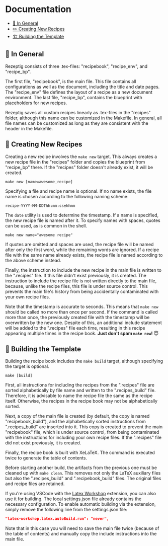 # Documentation

- [💭 In General](#in_general)
- [✏️ Creating New Recipes](#creating_new_recipes)
- [🏗️ Building the Template](#building_the_template)

<div id="in_general"/>

## 🎯 In General

Rezeptig consists of three .tex-files: "recipebook", "recipe_env", and 
"recipe_bp".

The first file, "recipebook", is the main file. This file contains all 
configurations as well as the document, including the title and date pages. The 
"recipe_env" file defines the layout of a recipe as a new document environment. 
The last file, "recipe_bp", contains the blueprint with placeholders for new 
recipes.

Rezeptig saves all custom recipes linearly as .tex-files in the "recipes" 
folder, although this name can be customized in the Makefile. In general, all 
file names can be customized as long as they are consistent with the header in 
the Makefile.

<div id="creating_new_recipes"/>

## 🎯 Creating New Recipes

Creating a new recipe involves the `make new` target. This always creates a new
recipe file in the "recipes" folder and copies the blueprint from "recipe_bp" 
there. If the "recipes" folder doesn't already exist, it will be created.

```
make new [name=awesome_recipe]
```

Specifying a file and recipe name is optional. If no name exists, the file name 
is chosen according to the following naming scheme:

```
recipe-YYYY-MM-DDThh:mm:ss±hhmm
```

The `date` utility is used to determine the timestamp. If a name is specified, 
the new recipe file is named after it. To specify names with spaces, quotes can
be used, as is common in the shell. 
 
```
make new name="awesome recipe"
``` 
 
If quotes are omitted and spaces are used, the recipe file will be named after 
only the first word, while the remaining words are ignored. If a recipe file 
with the same name already exists, the recipe file is named according to the 
above scheme instead.

Finally, the instruction to include the new recipe in the main file is written 
to the ".recipes" file. If this file didn't exist previously, it is created. The 
instruction to include the recipe file is not written directly to the main file, 
because, unlike the recipe files, this file is under source control. This 
prevents the main file's history from being accidentally contaminated with your 
own recipe files.

Note that the timestamp is accurate to seconds. This means that `make new` 
should be called no more than once per second. If the command is called more 
than once, the previously created file with the timestamp will be overwritten by 
the new one. Despite of this, an additional include statement will be added to 
the ".recipes" file each time, resulting in this recipe appearing multiple times 
in the recipe book. **Just don't spam `make new`!** 😇

<div id="building_the_template"/>

## 🎯 Building the Template

Building the recipe book includes the `make build` target, although specifying 
the target is optional.

```
make [build]
```

First, all instructions for including the recipes from the ".recipes" file are 
sorted alphabetically by file name and written to the ".recipes_build" file. 
Therefore, it is advisable to name the recipe file the same as the recipe 
itself. Otherwise, the recipes in the recipe book may not be alphabetically 
sorted.

Next, a copy of the main file is created (by default, the copy is named 
"recipebook_build"), and the alphabetically sorted instructions from 
".recipes_build" are inserted into it. This copy is created to prevent the main 
"recipebook" file, which is under source control, from being contaminated with 
the instructions for including your own recipe files. If the ".recipes" file did 
not exist previously, it is created.

Finally, the recipe book is built with XeLaTeX. The command is executed twice to 
generate the table of contents.

Before starting another build, the artifacts from the previous one must be 
cleaned up with `make clean`. This removes not only the LaTeX auxiliary files 
but also the ".recipes_build" and ".recipebook_build" files. The original files 
and recipe files are retained.

If you're using VSCode with the 
[Latex Workshop](https://marketplace.visualstudio.com/items?itemName=James-Yu.latex-workshop) 
extension, you can also use it for building. The local settings.json file 
already contains the necessary configuration. To enable automatic building via 
the extension, simply remove the following line from the settings.json file:

```json
"latex-workshop.latex.autoBuild.run": "never",
```

Note that in this case you will need to save the main file twice (because of the 
table of contents) and manually copy the include instructions into the main 
file.

